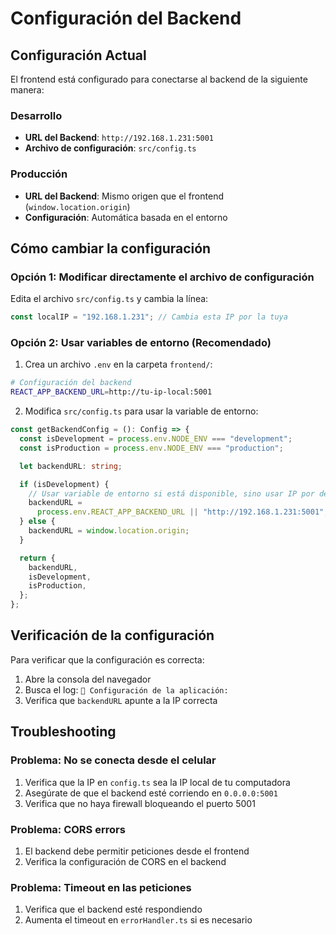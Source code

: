 # Configuración del Backend

## Configuración Actual

El frontend está configurado para conectarse al backend de la siguiente manera:

### Desarrollo

- **URL del Backend**: `http://192.168.1.231:5001`
- **Archivo de configuración**: `src/config.ts`

### Producción

- **URL del Backend**: Mismo origen que el frontend (`window.location.origin`)
- **Configuración**: Automática basada en el entorno

## Cómo cambiar la configuración

### Opción 1: Modificar directamente el archivo de configuración

Edita el archivo `src/config.ts` y cambia la línea:

```typescript
const localIP = "192.168.1.231"; // Cambia esta IP por la tuya
```

### Opción 2: Usar variables de entorno (Recomendado)

1. Crea un archivo `.env` en la carpeta `frontend/`:

```bash
# Configuración del backend
REACT_APP_BACKEND_URL=http://tu-ip-local:5001
```

2. Modifica `src/config.ts` para usar la variable de entorno:

```typescript
const getBackendConfig = (): Config => {
  const isDevelopment = process.env.NODE_ENV === "development";
  const isProduction = process.env.NODE_ENV === "production";

  let backendURL: string;

  if (isDevelopment) {
    // Usar variable de entorno si está disponible, sino usar IP por defecto
    backendURL =
      process.env.REACT_APP_BACKEND_URL || "http://192.168.1.231:5001";
  } else {
    backendURL = window.location.origin;
  }

  return {
    backendURL,
    isDevelopment,
    isProduction,
  };
};
```

## Verificación de la configuración

Para verificar que la configuración es correcta:

1. Abre la consola del navegador
2. Busca el log: `🔧 Configuración de la aplicación:`
3. Verifica que `backendURL` apunte a la IP correcta

## Troubleshooting

### Problema: No se conecta desde el celular

1. Verifica que la IP en `config.ts` sea la IP local de tu computadora
2. Asegúrate de que el backend esté corriendo en `0.0.0.0:5001`
3. Verifica que no haya firewall bloqueando el puerto 5001

### Problema: CORS errors

1. El backend debe permitir peticiones desde el frontend
2. Verifica la configuración de CORS en el backend

### Problema: Timeout en las peticiones

1. Verifica que el backend esté respondiendo
2. Aumenta el timeout en `errorHandler.ts` si es necesario
